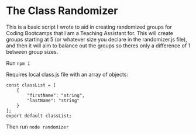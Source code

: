 # The Class Randomizer
This is a basic script I wrote to aid in creating randomized groups for Coding Bootcamps that I am a Teaching Assistant for. 
This will create groups starting at 5 (or whatever size you declare in the randomizer.js file), and then it will aim to balance out the groups so theres only a difference of 1 between group sizes.

Run `npm i`

Requires local class.js file with an array of objects:
```
const classList = [
    {
        "firstName": "string",
        "lastName": "string"
    }
];
export default classList;
```

Then run `node randomizer`
